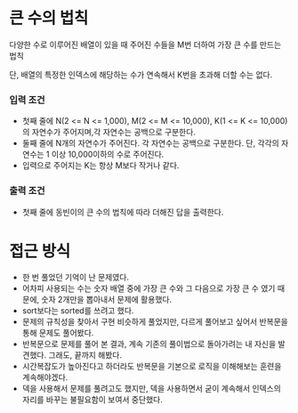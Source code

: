 # 큰 수의 법칙
다양한 수로 이루어진 배열이 있을 때 주어진 수들을 M번 더하여 가장 큰 수를 만드는 법칙

단, 배열의 특정한 인덱스에 해당하는 수가 연속해서 K번을 초과해 더할 수는 없다.

### 입력 조건
- 첫째 줄에 N(2 <= N <= 1,000), M(2 <= M <= 10,000), K(1 <= K <= 10,000)의 자연수가 주어지며,각 자연수는 공백으로 구분한다.
- 둘째 줄에 N개의 자연수가 주어진다. 각 자연수는 공백으로 구분한다. 단, 각각의 자연수는 1 이상 10,000이하의 수로 주어진다.
- 입력으로 주어지는 K는 항상 M보다 작거나 같다.

### 출력 조건
- 첫째 줄에 동빈이의 큰 수의 법칙에 따라 더해진 답을 출력한다.

# 접근 방식
 - 한 번 풀었던 기억이 난 문제였다.
 - 어차피 사용되는 수는 숫자 배열 중에 가장 큰 수와 그 다음으로 가장 큰 수 였기 때문에, 숫자 2개만을 뽑아내서 문제에 활용했다.
 - sort보다는 sorted를 쓰려고 했다.
 - 문제의 규칙성을 찾아서 구현 비슷하게 풀었지만, 다르게 풀어보고 싶어서 반복문을 통해 문제도 풀어봤다.
 - 반복문으로 문제를 풀어 본 결과, 계속 기존의 풀이법으로 돌아가려는 내 자신을 발견했다. 그래도, 끝까지 해봤다.
 - 시간복잡도가 높아진다고 하더라도 반복문을 기본으로 로직을 이해해보는 훈련을 계속해야겠다.
 - 덱을 사용해서 문제를 풀려고도 했지만, 덱을 사용하면서 굳이 계속해서 인덱스의 자리를 바꾸는 불필요함이 보여서 중단했다.

